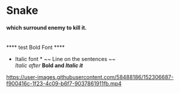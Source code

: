 # Snake
#### which surround enemy to kill it.
<br/> **** test Bold Font ****
* Italic font *
~~ Line on the sentences ~~ <br/>
_Italic after_
**Bold and _Italic it_**





https://user-images.githubusercontent.com/58488186/152306687-f900416c-1f23-4c09-b6f7-9037861911fb.mp4

